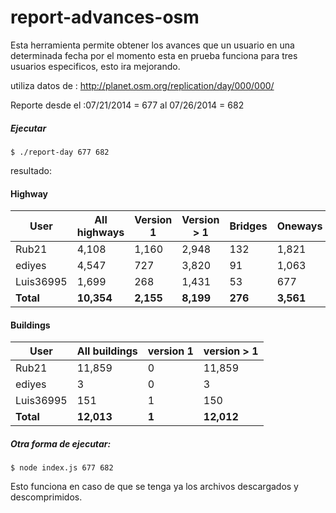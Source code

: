 report-advances-osm
===================

Esta herramienta permite obtener los avances que un usuario en una determinada fecha
por el momento esta en prueba funciona para tres usuarios especificos, esto ira mejorando.

utiliza datos de : http://planet.osm.org/replication/day/000/000/


Reporte desde el :07/21/2014 = 677 al 07/26/2014 = 682

##### Ejecutar 

`$ ./report-day 677 682`

resultado:

#### Highway
|User | All highways | Version 1 | Version > 1 | Bridges | Oneways |
|---------|--------------|--------------|--------------|--------------|--------------|
Rub21|4,108|1,160|2,948|132|1,821
ediyes|4,547|727|3,820|91|1,063
Luis36995|1,699|268|1,431|53|677
**Total**| **10,354** | **2,155** | **8,199** | **276** | **3,561**
#### Buildings
| User | All buildings | version 1 | version > 1 |
|---------|--------------|--------------|--------------|
Rub21|11,859|0|11,859
ediyes|3|0|3
Luis36995|151|1|150
**Total**| **12,013** | **1** | **12,012**




##### Otra forma de ejecutar:

`$ node index.js 677 682`

Esto funciona en caso de que se tenga ya los archivos descargados y descomprimidos.



